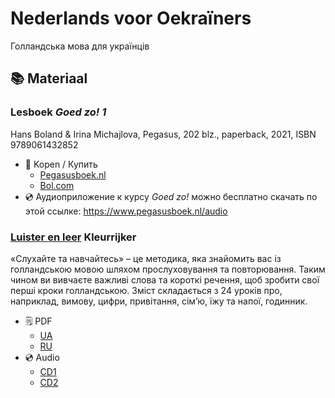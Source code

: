 # Nederlands voor Oekraïners
Голландська мова для українців

## 📚 Materiaal

### Lesboek **_Goed zo! 1_** 
Hans Boland & Irina Michajlova, Pegasus, 202 blz., paperback, 2021, ISBN 9789061432852
* 📖 Kopen / Купить 
  * [Pegasusboek.nl](https://www.pegasusboek.nl/goed-zo-deel-1.html?___store=russian&___from_store=default)
  * [Bol.com](https://www.bol.com/nl/nl/p/goed-zo-1/1001004005271194/?bltgh=ruiQcp2XBZ2BrQv1JnVLQg.2_6.9.ProductTitle)
* 💿 Аудиоприложение к курсу _Goed zo!_ можно бесплатно скачать по этой ссылке: https://www.pegasusboek.nl/audio

### [Luister en leer](https://kleurrijker.nl/luister-en-leer-cd1-en-cd2/) Kleurrijker
«Слухайте та навчайтесь» – це методика, яка знайомить вас із голландською мовою шляхом прослуховування та повторювання. Таким чином ви вивчаєте важливі слова та короткі речення, щоб зробити свої перші кроки голландською.
Зміст складається з 24 уроків про, наприклад, вимову, цифри, привітання, сім’ю, їжу та напої, годинник.
* 🗒️ PDF 
  * [UA](https://kleurrijker.nl/wp-content/uploads/luister_en_leer_tekst_oekrains.pdf) 
  * [RU](https://kleurrijker.nl/wp-content/uploads/luister_en_leer_tekst_russisch.pdf)
* 💿 Audio 
  * [CD1](https://soundcloud.com/user-526378923/sets/luister-en-leer-cd1/s-T8mqEyw4hgZ) 
  * [CD2](https://soundcloud.com/user-526378923/sets/luister-en-leer-cd2/s-Ms9g8BrkaWW)
